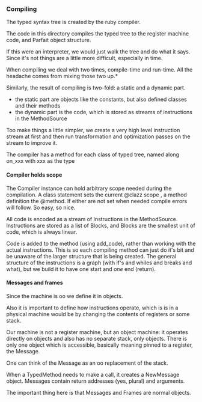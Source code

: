 ### Compiling

The typed syntax tree is created by the ruby compiler.

The code in this directory compiles the typed tree to the register machine code, and
Parfait object structure.

If this were an interpreter, we would just walk the tree and do what it says.
Since it's not things are a little more difficult, especially in time.

When compiling we deal with two times, compile-time and run-time.
All the headache comes from mixing those two up.*

Similarly, the result of compiling is two-fold: a static and a dynamic part.

- the static part are objects like the constants, but also defined classes and their methods
- the dynamic part is the code, which is stored as streams of instructions in the MethodSource

Too make things a little simpler, we create a very high level instruction stream at first and then
run transformation and optimization passes on the stream to improve it.

The compiler has a method for each class of typed tree, named along on_xxx with xxx as the type

#### Compiler holds scope

The Compiler instance can hold arbitrary scope needed during the compilation.
A class statement sets the current @clazz scope , a method definition the @method.
If either are not set when needed compile errors will follow. So easy, so nice.

All code is encoded as a stream of Instructions in the MethodSource.
Instructions are stored as a list of Blocks, and Blocks are the smallest unit of code,
which is always linear.

Code is added to the method (using add_code), rather than working with the actual instructions.
This is so each compiling method can just do it's bit and be unaware of the larger structure
that is being created.
The general structure of the instructions is a graph
(with if's and whiles and breaks and what), but we build it to have one start and *one* end (return).


#### Messages and frames

Since the machine is oo we define it in objects.

Also it is important to define how instructions operate, which is is in a physical machine would
be by changing the contents of registers or some stack.

Our machine is not a register machine, but an object machine: it operates directly on objects and
also has no separate stack, only objects. There is only one object which is accessible,
basically meaning pinned to a register, the Message.

One can think of the Message as an oo replacement of the stack.

When a TypedMethod needs to make a call, it creates a NewMessage object.
Messages contain return addresses (yes, plural) and arguments.

The important thing here is that Messages and Frames are normal objects.
